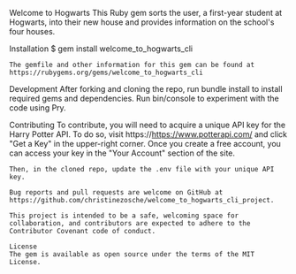 Welcome to Hogwarts
    This Ruby gem sorts the user, a first-year student at Hogwarts, into their new house and provides information on the school's four houses.

Installation
    $ gem install welcome_to_hogwarts_cli

    The gemfile and other information for this gem can be found at https://rubygems.org/gems/welcome_to_hogwarts_cli
    
Development
    After forking and cloning the repo, run bundle install to install required gems and dependencies. Run bin/console to experiment with the code using Pry.

Contributing
    To contribute, you will need to acquire a unique API key for the Harry Potter API. To do so, visit https://https://www.potterapi.com/ and click "Get a Key" in the upper-right corner. Once you create a free account, you can access your key in the "Your Account" section of the site.

    Then, in the cloned repo, update the .env file with your unique API key.

    Bug reports and pull requests are welcome on GitHub at https://github.com/christinezosche/welcome_to_hogwarts_cli_project. 
    
    This project is intended to be a safe, welcoming space for collaboration, and contributors are expected to adhere to the Contributor Covenant code of conduct.

    License
    The gem is available as open source under the terms of the MIT License.

